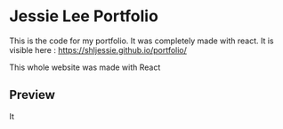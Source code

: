 # Jessie Lee Portfolio


This is the code for my portfolio.
It was completely made with react. 
It is visible here :  https://shljessie.github.io/portfolio/

This whole website was made with React

## Preview 




It



